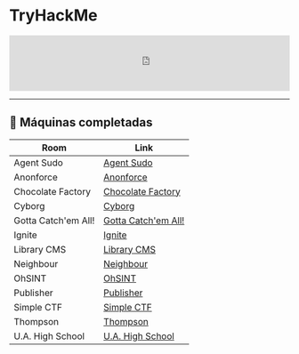 # TryHackMe

<a href="https://tryhackme.com/p/MCornejoDev" target="_blank">
  <iframe src="https://tryhackme.com/api/v2/badges/public-profile?userPublicId=365670" style="border:none; width:100%; height:100px;" loading="lazy"></iframe>
</a>

---

## 🧠 Máquinas completadas

| Room                | Link                                                                                                           |
| ------------------- | -------------------------------------------------------------------------------------------------------------- |
| Agent Sudo          | [Agent Sudo](https://github.com/MCornejoDev/TryHackMe/blob/main/rooms/agent-sudo/machine.md)                   |
| Anonforce           | [Anonforce](https://github.com/MCornejoDev/TryHackMe/blob/main/rooms/anonforce/machine.md)                     |
| Chocolate Factory   | [Chocolate Factory](https://github.com/MCornejoDev/TryHackMe/blob/main/rooms/chocolate-factory/machine.md)     |
| Cyborg              | [Cyborg](https://github.com/MCornejoDev/TryHackMe/blob/main/rooms/cyborg/machine.md)                           |
| Gotta Catch'em All! | [Gotta Catch'em All!](https://github.com/MCornejoDev/TryHackMe/blob/main/rooms/gotta-catch'em-all!/machine.md) |
| Ignite              | [Ignite](https://github.com/MCornejoDev/TryHackMe/blob/main/rooms/ignite/machine.md)                           |
| Library CMS         | [Library CMS](https://github.com/MCornejoDev/TryHackMe/blob/main/rooms/library-cms/machine.md)                 |
| Neighbour           | [Neighbour](https://github.com/MCornejoDev/TryHackMe/blob/main/rooms/neighbour/machine.md)                     |
| OhSINT              | [OhSINT](https://github.com/MCornejoDev/TryHackMe/blob/main/rooms/ohsint/machine.md)                           |
| Publisher           | [Publisher](https://github.com/MCornejoDev/TryHackMe/blob/main/rooms/publisher/machine.md)                     |
| Simple CTF          | [Simple CTF](https://github.com/MCornejoDev/TryHackMe/blob/main/rooms/simple-ctf/machine.md)                   |
| Thompson            | [Thompson](https://github.com/MCornejoDev/TryHackMe/blob/main/rooms/thompson/machine.md)                       |
| U.A. High School    | [U.A. High School](https://github.com/MCornejoDev/TryHackMe/blob/main/rooms/u.a.-high-school/machine.md)       |
